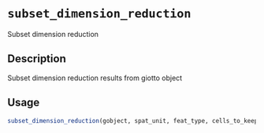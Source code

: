 # `subset_dimension_reduction`

Subset dimension reduction


## Description

Subset dimension reduction results from giotto object


## Usage

```r
subset_dimension_reduction(gobject, spat_unit, feat_type, cells_to_keep)
```


